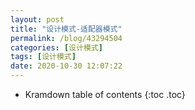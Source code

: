 ```yaml
---
layout: post
title: "设计模式-适配器模式"
permalink: /blog/43294504
categories: [设计模式]
tags: [设计模式]
date: 2020-10-30 12:07:22
---
```


* Kramdown table of contents
{:toc .toc}
